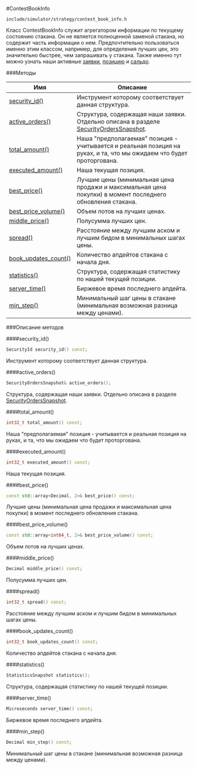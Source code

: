 #ContestBookInfo

`include/simulator/strategy/contest_book_info.h`


Класс ContestBookInfo служит агрегатором информации по текущему состоянию стакана. Он не является полноценной заменой стакана, но содержит часть информации о нем. Предпочтительно пользоваться именно этим классом, например, для определения лучших цен, это значительно быстрее, чем запрашивать у стакана. Также именно тут можно узнать наши активные [заявки](../docs/glossary.md#order), [позицию](../docs/glossary.md#position) и [сальдо](../docs/glossary.md#saldo).


###Методы


|Имя| Описание|
|------------------|--------------------|
|[security_id()](#security_id)|Инструмент которому соответствует данная структура.|
|[active_orders()](#active_orders)|Структура, содержащая наши заявки. Отдельно описана в разделе [SecurityOrdersSnapshot](SecurityOrdersSnapshot.md).|
|[total_amount()](#total_amount)|Наша "предполагаемая" позиция - учитывается и реальная позиция на руках, и та, что мы ожидаем что будет проторгована.|
|[executed_amount()](#executed_amount)|Наша текущая позиция.|
|[best_price()](#best_price)|Лучшие цены (минимальная цена продажи и максимальная цена покупки) в момент последнего обновления стакана.|
|[best_price_volume()](#best_price_volume)|Объем лотов на лучших ценах.|
|[middle_price()](#middle_price)|Полусумма лучших цен.|
|[spread()](#spread)|Расстояние между лучшим аском и лучшим бидом в минимальных шагах цены.|
|[book_updates_count()](#book_updates_count)|Количество апдейтов стакана с начала дня.|
|[statistics()](#statistics)|Структура, содержащая статистику по нашей текущей позиции.|
|[server_time()](#server_time)|Биржевое время последнего апдейта.|
|[min_step()](#min_step)|Минимальный шаг цены в стакане (минимальная возможная разница между ценами).|

###Описание методов

<a id="security_id"></a>
####security_id()
```c++
SecurityId security_id() const;
```
Инструмент которому соответствует данная структура.

<a id="active_orders"></a>
####active_orders()
```c++
SecurityOrdersSnapshot& active_orders();
```
Структура, содержащая наши заявки. Отдельно описана в разделе [SecurityOrdersSnapshot](SecurityOrdersSnapshot.md).

<a id="total_amount"></a>
####total_amount()
```c++
int32_t total_amount() const;
```
Наша "предполагаемая" позиция - учитывается и реальная позиция на руках, и та, что мы ожидаем что будет проторгована.

<a id="executed_amount"></a>
####executed_amount()
```c++
int32_t executed_amount() const;
```
Наша текущая позиция.

<a id="best_price"></a>
####best_price()
```c++
const std::array<Decimal, 2>& best_price() const;
```
Лучшие цены (минимальная цена продажи и максимальная цена покупки) в момент последнего обновления стакана.

<a id="best_price_volume"></a>
####best_price_volume()
```c++
const std::array<int64_t, 2>& best_price_volume() const;
```
Объем лотов на лучших ценах.

<a id="middle_price"></a>
####middle_price()
```c++
Decimal middle_price() const;
```
Полусумма лучших цен.

<a id="spread"></a>
####spread()
```c++
int32_t spread() const;
```
Расстояние между лучшим аском и лучшим бидом в минимальных шагах цены.

<a id="book_updates_count"></a>
####book_updates_count()
```c++
int32_t book_updates_count() const;
```
Количество апдейтов стакана с начала дня.

<a id="statistics"></a>
####statistics()
```c++
StatisticsSnapshot statistics();
```
Структура, содержащая статистику по нашей текущей позиции.

<a id="server_time"></a>
####server_time()
```c++
Microseconds server_time() const;
```
Биржевое время последнего апдейта.

<a id="min_step"></a>
####min_step()
```c++
Decimal min_step() const;
```
Минимальный шаг цены в стакане (минимальная возможная разница между ценами).


